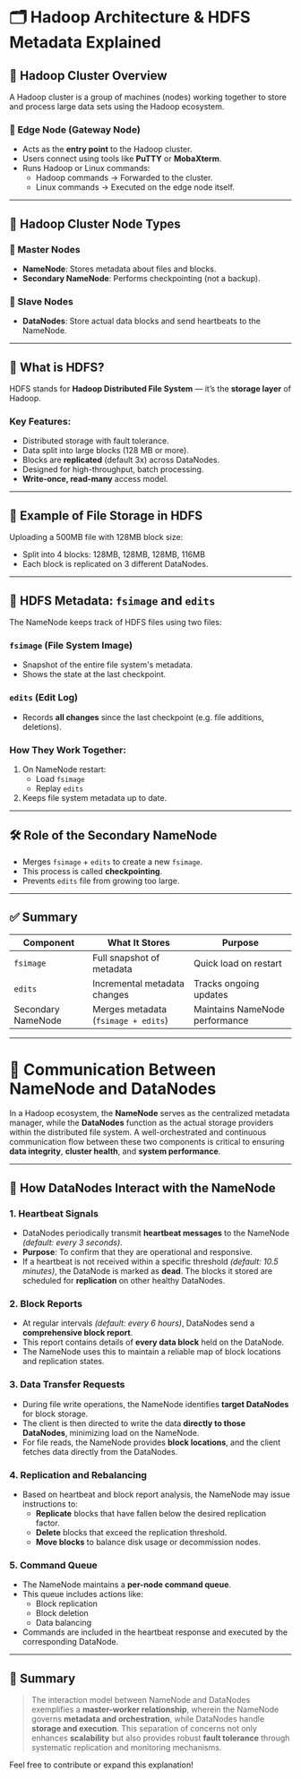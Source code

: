 # 🗂️ Hadoop Architecture & HDFS Metadata Explained

## 📌 Hadoop Cluster Overview

A Hadoop cluster is a group of machines (nodes) working together to store and process large data sets using the Hadoop ecosystem.

### 🧭 Edge Node (Gateway Node)

- Acts as the **entry point** to the Hadoop cluster.
- Users connect using tools like **PuTTY** or **MobaXterm**.
- Runs Hadoop or Linux commands:
  - Hadoop commands → Forwarded to the cluster.
  - Linux commands → Executed on the edge node itself.

---

## 🧱 Hadoop Cluster Node Types

### 🔷 Master Nodes
- **NameNode**: Stores metadata about files and blocks.
- **Secondary NameNode**: Performs checkpointing (not a backup).

### 🔷 Slave Nodes
- **DataNodes**: Store actual data blocks and send heartbeats to the NameNode.

---

## 💾 What is HDFS?

HDFS stands for **Hadoop Distributed File System** — it’s the **storage layer** of Hadoop.

### Key Features:
- Distributed storage with fault tolerance.
- Data split into large blocks (128 MB or more).
- Blocks are **replicated** (default 3x) across DataNodes.
- Designed for high-throughput, batch processing.
- **Write-once, read-many** access model.

---

## 🧩 Example of File Storage in HDFS

Uploading a 500MB file with 128MB block size:

- Split into 4 blocks: 128MB, 128MB, 128MB, 116MB
- Each block is replicated on 3 different DataNodes.

---

## 📘 HDFS Metadata: `fsimage` and `edits`

The NameNode keeps track of HDFS files using two files:

### `fsimage` (File System Image)
- Snapshot of the entire file system's metadata.
- Shows the state at the last checkpoint.

### `edits` (Edit Log)
- Records **all changes** since the last checkpoint (e.g. file additions, deletions).

### How They Work Together:
1. On NameNode restart:
   - Load `fsimage`
   - Replay `edits`
2. Keeps file system metadata up to date.

---

## 🛠️ Role of the Secondary NameNode

- Merges `fsimage` + `edits` to create a new `fsimage`.
- This process is called **checkpointing**.
- Prevents `edits` file from growing too large.

---

## ✅ Summary

| Component         | What It Stores                     | Purpose                          |
|------------------|------------------------------------|----------------------------------|
| `fsimage`         | Full snapshot of metadata           | Quick load on restart            |
| `edits`           | Incremental metadata changes        | Tracks ongoing updates           |
| Secondary NameNode| Merges metadata (`fsimage + edits`) | Maintains NameNode performance   |

---

# 🔄 Communication Between NameNode and DataNodes

In a Hadoop ecosystem, the **NameNode** serves as the centralized metadata manager, while the **DataNodes** function as the actual storage providers within the distributed file system. A well-orchestrated and continuous communication flow between these two components is critical to ensuring **data integrity**, **cluster health**, and **system performance**.

---

## 📡 How DataNodes Interact with the NameNode

### 1. Heartbeat Signals
- DataNodes periodically transmit **heartbeat messages** to the NameNode *(default: every 3 seconds)*.
- **Purpose**: To confirm that they are operational and responsive.
- If a heartbeat is not received within a specific threshold *(default: 10.5 minutes)*, the DataNode is marked as **dead**. The blocks it stored are scheduled for **replication** on other healthy DataNodes.

### 2. Block Reports
- At regular intervals *(default: every 6 hours)*, DataNodes send a **comprehensive block report**.
- This report contains details of **every data block** held on the DataNode.
- The NameNode uses this to maintain a reliable map of block locations and replication states.

### 3. Data Transfer Requests
- During file write operations, the NameNode identifies **target DataNodes** for block storage.
- The client is then directed to write the data **directly to those DataNodes**, minimizing load on the NameNode.
- For file reads, the NameNode provides **block locations**, and the client fetches data directly from the DataNodes.

### 4. Replication and Rebalancing
- Based on heartbeat and block report analysis, the NameNode may issue instructions to:
  - **Replicate** blocks that have fallen below the desired replication factor.
  - **Delete** blocks that exceed the replication threshold.
  - **Move blocks** to balance disk usage or decommission nodes.

### 5. Command Queue
- The NameNode maintains a **per-node command queue**.
- This queue includes actions like:
  - Block replication
  - Block deletion
  - Data balancing
- Commands are included in the heartbeat response and executed by the corresponding DataNode.

---

## 🧠 Summary

> The interaction model between NameNode and DataNodes exemplifies a **master-worker relationship**, wherein the NameNode governs **metadata and orchestration**, while DataNodes handle **storage and execution**. This separation of concerns not only enhances **scalability** but also provides robust **fault tolerance** through systematic replication and monitoring mechanisms.

Feel free to contribute or expand this explanation!

